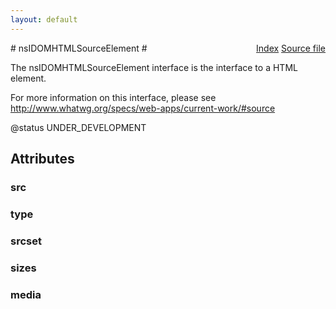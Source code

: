 ```yaml
---
layout: default
---
```

<div class='links' style='float:right'><a href="../index.html">Index</a>
<a href="http://dxr.mozilla.org/mozilla-central/source/dom/interfaces/html/nsIDOMHTMLSourceElement.idl">Source file</a>
</div>
# nsIDOMHTMLSourceElement #
  
The nsIDOMHTMLSourceElement interface is the interface to a HTML  
<source> element.  
  
For more information on this interface, please see  
http://www.whatwg.org/specs/web-apps/current-work/#source  
  
@status UNDER_DEVELOPMENT  
  

## Attributes ##

### src ###

### type ###

### srcset ###

### sizes ###

### media ###
